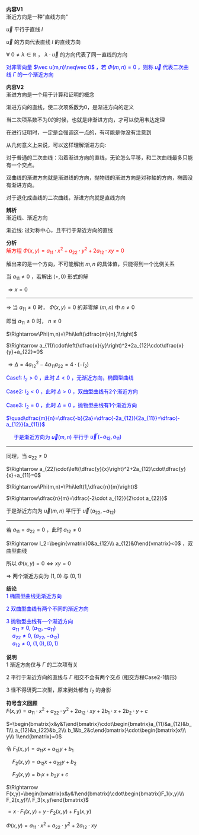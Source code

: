 **内容V1**  
渐近方向是一种"直线方向"  
  
$\vec u$ 平行于直线 $l$  
  
$\vec u$ 的方向代表直线 $l$ 的直线方向  
  
$\forall\ 0\neq\lambda\in\mathbb R$ ， $\lambda\cdot\vec u$ 的方向代表了同一直线的方向  
  
<font color=blue>对非零向量 $\vec u(m,n)\neq\vec 0$ ，若 $\Phi(m,n)=0$ ，则称 $\vec u$ 代表二次曲线 $\Gamma$ 的一个渐近方向</font>  
  
**内容V2**  
渐进方向是一个用于计算和证明的概念  
  
渐进方向的直线，使二次项系数为0，是渐进方向的定义  
  
当二次项系数不为0的时候，也就是非渐进方向，才可以使用韦达定理  
  
在进行证明时，一定是会强调这一点的，有可能是你没有注意到  
  
从几何意义上来说，可以这样理解渐进方向:  
  
对于普通的二次曲线：沿着渐进方向的直线，无论怎么平移，和二次曲线最多只能有一个交点。  
  
双曲线的渐进方向就是渐进线的方向，抛物线的渐进方向是对称轴的方向，椭圆没有渐进方向。  
  
对于退化成直线的二次曲线，渐进方向就是直线方向  
  
**辨析**  
渐近线、渐近方向  
  
渐近线: 过对称中心，且平行于渐近方向的直线  
  
**分析**  
<font color=red>解方程 $\Phi(x,y)=a_{11}\cdot x^2+a_{22}\cdot y^2+2a_{12}\cdot xy=0$</font>  
  
解出来的是一个方向，不可能解出 $m,n$ 的具体值，只能得到一个比例关系  
  
当 $a_{11}\neq0$ ，若解出 $(\star,0)$ 形式的解  
  
$\Rightarrow x=0$  
  
---  
  
$\Rightarrow$ 当 $a_{11}\neq0$ 时， $\Phi(x,y)=0$ 的非零解 $(m,n)$ 中 $n\neq0$  
  
即当 $a_{11}\neq0$ 时， $n\neq0$  
  
$\Rightarrow\Phi(m,n)=\Phi\left(\dfrac{m}{n},1\right)$  
  
$\Rightarrow a_{11}\cdot\left(\dfrac{x}{y}\right)^2+2a_{12}\cdot\dfrac{x}{y}+a_{22}=0$  
  
$\Rightarrow\Delta=4a_{12}^2-4a_{11}a_{22}=4\cdot(-I_2)$  
  
<font color=blue>Case1: $I_2>0$ ，此时 $\Delta<0$ ，无渐近方向，椭圆型曲线</font>  
  
<font color=blue>Case2: $I_2<0$ ，此时 $\Delta>0$ ，双曲型曲线有2个渐近方向</font>  
  
<font color=blue>Case3: $I_2=0$ ，此时 $\Delta=0$ ，抛物型曲线有1个渐近方向</font>  
  
<font color=blue>$\quad\dfrac{m}{n}=\dfrac{-b}{2a}=\dfrac{-2a_{12}}{2a_{11}}=\dfrac{-a_{12}}{a_{11}}$</font>  
  
<font color=blue>$\quad$ 于是渐近方向为 $\vec u(m,n)$ 平行于 $\vec u^\prime(-a_{12},a_{11})$</font>  
  
---  
  
同理，当 $a_{22}\neq0$  
  
$\Rightarrow a_{22}\cdot\left(\dfrac{y}{x}\right)^2+2a_{12}\cdot\dfrac{y}{x}+a_{11}=0$  
  
$\Rightarrow\Phi(m,n)=\Phi\left(1,\dfrac{n}{m}\right)$  
  
$\Rightarrow\dfrac{n}{m}=\dfrac{-2\cdot a_{12}}{2\cdot a_{22}}$  
  
于是渐近方向为 $\vec u(m,n)$ 平行于 $\vec u^\prime(a_{22},-a_{12})$  
  
---  
  
若 $a_{11}=a_{22}=0$ ，此时 $a_{12}\neq0$  
  
$\Rightarrow I_2=\begin{vmatrix}0&a_{12}\\\ a_{12}&0\end{vmatrix}<0$ ，双曲型曲线  
  
所以 $\Phi(x,y)=0\Leftrightarrow xy=0$  
  
$\Rightarrow$ 两个渐近方向为 $(1,0)$ 与 $(0,1)$  
  
**结论**  
<font color=blue>1 椭圆型曲线无渐近方向</font>  
  
<font color=blue>2 双曲型曲线有两个不同的渐近方向</font>  
  
<font color=blue>3 抛物型曲线有一个渐近方向</font>  
<font color=blue>$\quad a_{11}\neq0,\ (a_{12},-a_{11})$</font>  
<font color=blue>$\quad a_{22}\neq0,\ (a_{22},-a_{12})$</font>  
<font color=blue>$\quad a_{12}\neq0,\ (1,0),(0,1)$</font>  
  
**说明**  
1 渐近方向仅与 $\Gamma$ 的二次项有关  
  
2 平行于渐近方向的直线与 $\Gamma$ 相交不会有两个交点 (相交方程Case2-1情形)  
  
3 怪不得研究二次型，原来到处都有 $I_2$ 的身影  
  
**符号含义回顾**  
$F(x,y)=a_{11}\cdot x^2+a_{22}\cdot y^2+2a_{12}\cdot xy+2b_1\cdot x+2b_2\cdot y+c$  
  
$=\begin{bmatrix}x&y&1\end{bmatrix}\cdot\begin{bmatrix}a_{11}&a_{12}&b_1\\\ a_{12}&a_{22}&b_2\\\ b_1&b_2&c\end{bmatrix}\cdot\begin{bmatrix}x\\\ y\\\ 1\end{bmatrix}=0$  
  
令 $F_1(x,y)=a_{11}x+a_{12}y+b_1$  
  
$\quad F_2(x,y)=a_{12}x+a_{22}y+b_2$  
  
$\quad F_3(x,y)=b_1x+b_2y+c$  
  
$\Rightarrow F(x,y)=\begin{bmatrix}x&y&1\end{bmatrix}\cdot\begin{bmatrix}F_1(x,y)\\\ F_2(x,y)\\\ F_3(x,y)\end{bmatrix}$  
  
$=x\cdot F_1(x,y)+y\cdot F_2(x,y)+F_3(x,y)$  
  
$\Phi(x,y)=a_{11}\cdot x^2+a_{22}\cdot y^2+2a_{12}\cdot xy$  
